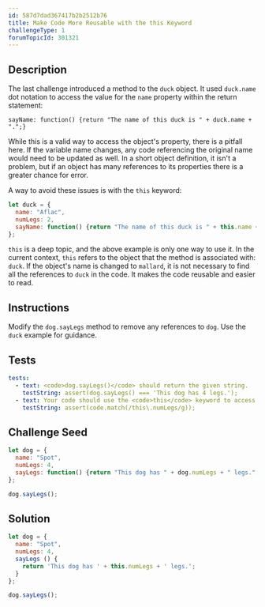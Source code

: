 ```yaml
---
id: 587d7dad367417b2b2512b76
title: Make Code More Reusable with the this Keyword
challengeType: 1
forumTopicId: 301321
---
```


## Description

<section id='description'>

The last challenge introduced a method to the `duck` object. It used `duck.name` dot notation to access the value for the `name` property within the return statement:

`sayName: function() {return "The name of this duck is " + duck.name + ".";}`

While this is a valid way to access the object's property, there is a pitfall here. If the variable name changes, any code referencing the original name would need to be updated as well. In a short object definition, it isn't a problem, but if an object has many references to its properties there is a greater chance for error.

A way to avoid these issues is with the `this` keyword:

```js
let duck = {
  name: "Aflac",
  numLegs: 2,
  sayName: function() {return "The name of this duck is " + this.name + ".";}
};
```

`this` is a deep topic, and the above example is only one way to use it. In the current context, `this` refers to the object that the method is associated with: `duck`. If the object's name is changed to `mallard`, it is not necessary to find all the references to `duck` in the code. It makes the code reusable and easier to read.

</section>

## Instructions

<section id='instructions'>

Modify the `dog.sayLegs` method to remove any references to `dog`. Use the `duck` example for guidance.

</section>

## Tests

<section id='tests'>

```yml
tests:
  - text: <code>dog.sayLegs()</code> should return the given string.
    testString: assert(dog.sayLegs() === 'This dog has 4 legs.');
  - text: Your code should use the <code>this</code> keyword to access the <code>numLegs</code> property of <code>dog</code>.
    testString: assert(code.match(/this\.numLegs/g));

```

</section>

## Challenge Seed

<section id='challengeSeed'>

<div id='js-seed'>

```js
let dog = {
  name: "Spot",
  numLegs: 4,
  sayLegs: function() {return "This dog has " + dog.numLegs + " legs.";}
};

dog.sayLegs();
```

</div>

</section>

## Solution

<section id='solution'>

```js
let dog = {
  name: "Spot",
  numLegs: 4,
  sayLegs () {
    return 'This dog has ' + this.numLegs + ' legs.';
  }
};

dog.sayLegs();
```

</section>
